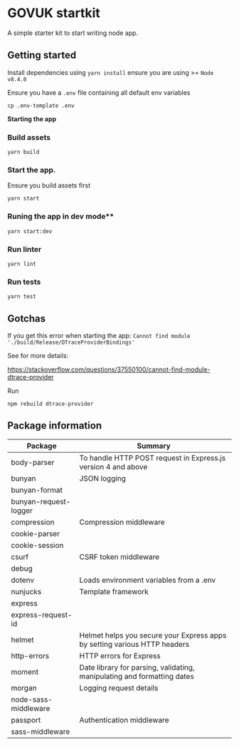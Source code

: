 # GOVUK startkit

A simple starter kit to start writing node app.


## Getting started
Install dependencies using `yarn install` ensure you are using >= `Node v8.4.0`

Ensure you have a `.env` file containing all default env variables

`cp .env-template .env`

**Starting the app**

### Build assets
`yarn build`

### Start the app.

Ensure you build assets first

`yarn start`

### Runing the app in dev mode**

`yarn start:dev`

### Run linter

`yarn lint`

### Run tests

`yarn test`


## Gotchas
If you get this error when starting the app:
`Cannot find module './build/Release/DTraceProviderBindings'`

See for more details:

https://stackoverflow.com/questions/37550100/cannot-find-module-dtrace-provider

Run

`npm rebuild dtrace-provider`

## Package information 

| Package | Summary | 
|---------|---------|
| body-parser | To handle HTTP POST request in Express.js version 4 and above |
| bunyan | JSON logging |
| bunyan-format |
| bunyan-request-logger |
| compression | Compression middleware | 
| cookie-parser | 
| cookie-session | 
| csurf | CSRF token middleware |
| debug | 
| dotenv | Loads environment variables from a .env | 
| nunjucks | Template framework |
| express | 
| express-request-id | 
| helmet | Helmet helps you secure your Express apps by setting various HTTP headers | 
| http-errors | HTTP errors for Express |
| moment | Date library for parsing, validating, manipulating and formatting dates |
| morgan | Logging request details | 
| node-sass-middleware | 
| passport | Authentication middleware | 
| sass-middleware | 